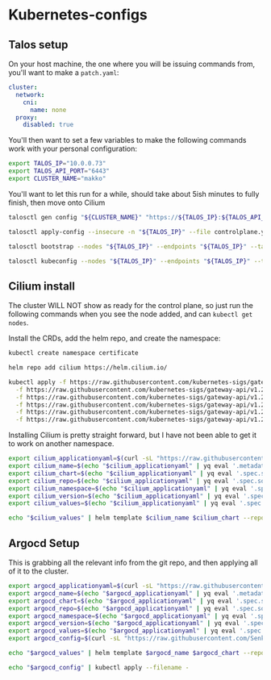 # Kubernetes-configs

## Talos setup

On your host machine, the one where you will be issuing commands from, you'll want to make a `patch.yaml`:
```yaml
cluster:
  network:
    cni:
      name: none
  proxy:
    disabled: true
```

You'll then want to set a few variables to make the following commands work with your personal configuration:
```sh
export TALOS_IP="10.0.0.73"
export TALOS_API_PORT="6443"
export CLUSTER_NAME="makko"
```

You'll want to let this run for a while, should take about 5ish minutes to fully finish, then move onto Cilium
```sh
talosctl gen config "${CLUSTER_NAME}" "https://${TALOS_IP}:${TALOS_API_PORT}" --config-patch @patch.yaml

talosctl apply-config --insecure -n "${TALOS_IP}" --file controlplane.yaml

talosctl bootstrap --nodes "${TALOS_IP}" --endpoints "${TALOS_IP}" --talosconfig=./talosconfig

talosctl kubeconfig --nodes "${TALOS_IP}" --endpoints "${TALOS_IP}" --talosconfig=./talosconfig
```

## Cilium install

The cluster WILL NOT show as ready for the control plane, so just run the following commands when you see the node added, and can `kubectl get nodes`.  

Install the CRDs, add the helm repo, and create the namespace:
```sh
kubectl create namespace certificate

helm repo add cilium https://helm.cilium.io/

kubectl apply -f https://raw.githubusercontent.com/kubernetes-sigs/gateway-api/v1.2.1/config/crd/standard/gateway.networking.k8s.io_gatewayclasses.yaml \
  -f https://raw.githubusercontent.com/kubernetes-sigs/gateway-api/v1.2.1/config/crd/standard/gateway.networking.k8s.io_httproutes.yaml \
  -f https://raw.githubusercontent.com/kubernetes-sigs/gateway-api/v1.2.1/config/crd/standard/gateway.networking.k8s.io_referencegrants.yaml \
  -f https://raw.githubusercontent.com/kubernetes-sigs/gateway-api/v1.2.1/config/crd/experimental/gateway.networking.k8s.io_gateways.yaml \
  -f https://raw.githubusercontent.com/kubernetes-sigs/gateway-api/v1.2.1/config/crd/experimental/gateway.networking.k8s.io_tlsroutes.yaml \
  -f https://raw.githubusercontent.com/kubernetes-sigs/gateway-api/v1.2.1/config/crd/experimental/gateway.networking.k8s.io_grpcroutes.yaml
```

Installing Cilium is pretty straight forward, but I have not been able to get it to work on another namespace.
```sh
export cilium_applicationyaml=$(curl -sL "https://raw.githubusercontent.com/Senk02/kubernetes-configs/refs/heads/main/makko/kube-system/cilium/application.yaml" | yq eval-all '. | select(.metadata.name == "cilium-application" and .kind == "Application")' -)
export cilium_name=$(echo "$cilium_applicationyaml" | yq eval '.metadata.name' -)
export cilium_chart=$(echo "$cilium_applicationyaml" | yq eval '.spec.source.chart' -)
export cilium_repo=$(echo "$cilium_applicationyaml" | yq eval '.spec.source.repoURL' -)
export cilium_namespace=$(echo "$cilium_applicationyaml" | yq eval '.spec.destination.namespace' -)
export cilium_version=$(echo "$cilium_applicationyaml" | yq eval '.spec.source.targetRevision' -)
export cilium_values=$(echo "$cilium_applicationyaml" | yq eval '.spec.source.helm.valuesObject' -)

echo "$cilium_values" | helm template $cilium_name $cilium_chart --repo $cilium_repo --version $cilium_version --namespace $cilium_namespace --values - | kubectl apply --namespace $cilium_namespace --filename -
```

## Argocd Setup

This is grabbing all the relevant info from the git repo, and then applying all of it to the cluster.
```sh
export argocd_applicationyaml=$(curl -sL "https://raw.githubusercontent.com/Senk02/kubernetes-configs/refs/heads/main/makko/argocd/argocd/application.yaml" | yq eval-all '. | select(.metadata.name == "argocd-application" and .kind == "Application")' -)
export argocd_name=$(echo "$argocd_applicationyaml" | yq eval '.metadata.name' -)
export argocd_chart=$(echo "$argocd_applicationyaml" | yq eval '.spec.source.chart' -)
export argocd_repo=$(echo "$argocd_applicationyaml" | yq eval '.spec.source.repoURL' -)
export argocd_namespace=$(echo "$argocd_applicationyaml" | yq eval '.spec.destination.namespace' -)
export argocd_version=$(echo "$argocd_applicationyaml" | yq eval '.spec.source.targetRevision' -)
export argocd_values=$(echo "$argocd_applicationyaml" | yq eval '.spec.source.helm.valuesObject' - | yq eval 'del(.configs.cm)' -)
export argocd_config=$(curl -sL "https://raw.githubusercontent.com/Senk02/kubernetes-configs/refs/heads/main/makko/argocd/argocd/appset.yaml" | yq eval-all '. | select(.kind == "AppProject" or .kind == "ApplicationSet")' -)

echo "$argocd_values" | helm template $argocd_name $argocd_chart --repo $argocd_repo --version $argocd_version --namespace $argocd_namespace --values - | kubectl apply --namespace $argocd_namespace --filename -

echo "$argocd_config" | kubectl apply --filename -
```